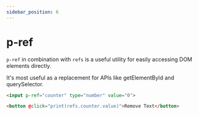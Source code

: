 ```yaml
---
sidebar_position: 6
---
```


# p-ref

`p-ref` in combination with `refs` is a useful utility for easily accessing DOM elements directly.

It's most useful as a replacement for APIs like getElementById and querySelector.

```html
<input p-ref="counter" type="number" value="0">

<button @click="print(refs.counter.value)">Remove Text</button>
```

